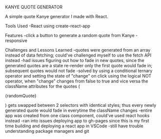 KANYE QUOTE GENERATOR

A simple quote Kanye generator I made with React. 

Tools Used
    -React using create-react-app 
 
Features
    -click a button to generate a random quote from Kanye
    -responsive
    
Challenges and Lessons Learned
    -quotes were generated from an array instead of data fetching; could've challenged myself to use the fetch API instead
    -had issues figuring out how to fade in new quotes, since the generated quotes are a state re-render only the first quote would fade in; subsequent quotes
    would not fade
        -solved by using a conditional ternary operator and setting the state of "change" on click using the logical NOT operator, when "change" changes from false
        to true and vice versa the className attributes for the quotes (<p>{randomQuote}</P>) gets swapped between 2 selectors with identical styles; thus every newly
        generated quote would fade in everytime the className changes
    -entire app was created from one class component, could've used react hooks instead 
    -ran into issues deploying app to gh-pages since this is my first time building and deploying a react app in VSCode
    -still have trouble understanding package managers and git
       
